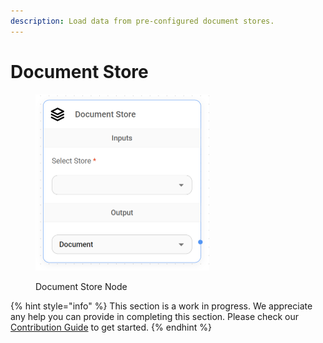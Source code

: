 ```yaml
---
description: Load data from pre-configured document stores.
---
```


# Document Store

<figure><img src="../../../.gitbook/assets/image (6) (1) (1).png" alt="" width="278"><figcaption><p>Document Store Node</p></figcaption></figure>

{% hint style="info" %}
This section is a work in progress. We appreciate any help you can provide in completing this section. Please check our [Contribution Guide](https://toi500.gitbook.io/flowise-docs/contributing) to get started.
{% endhint %}

